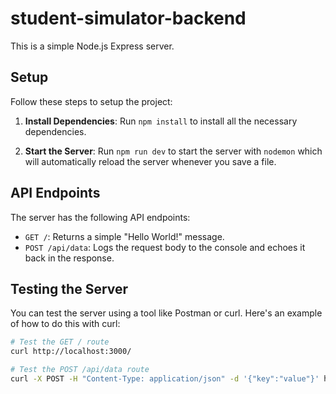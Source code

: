 # student-simulator-backend

This is a simple Node.js Express server.

## Setup

Follow these steps to setup the project:

1. **Install Dependencies**: Run `npm install` to install all the necessary dependencies.

2. **Start the Server**: Run `npm run dev` to start the server with `nodemon` which will automatically reload the server whenever you save a file.

## API Endpoints

The server has the following API endpoints:

- `GET /`: Returns a simple "Hello World!" message.
- `POST /api/data`: Logs the request body to the console and echoes it back in the response.

## Testing the Server

You can test the server using a tool like Postman or curl. Here's an example of how to do this with curl:

```bash
# Test the GET / route
curl http://localhost:3000/

# Test the POST /api/data route
curl -X POST -H "Content-Type: application/json" -d '{"key":"value"}' http://localhost:3000/api/data
